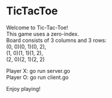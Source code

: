 # TicTacToe  
    
  Welcome to Tic-Tac-Toe!  
  This game uses a zero-index.   
  Board consists of 3 columns and 3 rows:  
      (0, 0)(0, 1)(0, 2),  
      (1, 0)(1, 1)(1, 2),  
      (2, 0)(2, 1)(2, 2)  
    
  Player X: go run server.go  
  Player O: go run client.go  
    
  Enjoy playing!  
  
    
